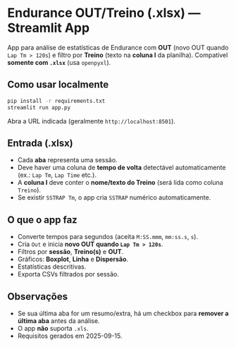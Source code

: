 # Endurance OUT/Treino (.xlsx) — Streamlit App

App para análise de estatísticas de Endurance com **OUT** (novo OUT quando `Lap Tm > 120s`) e filtro por **Treino** (texto na **coluna I** da planilha). Compatível **somente com `.xlsx`** (usa `openpyxl`).

## Como usar localmente
```bash
pip install -r requirements.txt
streamlit run app.py
```
Abra a URL indicada (geralmente `http://localhost:8501`).

## Entrada (.xlsx)
- Cada **aba** representa uma sessão.
- Deve haver uma coluna de **tempo de volta** detectável automaticamente (ex.: `Lap Tm`, `Lap Time` etc.). 
- A **coluna I** deve conter o **nome/texto do Treino** (será lida como coluna `Treino`).  
- Se existir `SSTRAP Tm`, o app cria `SSTRAP` numérico automaticamente.

## O que o app faz
- Converte tempos para segundos (aceita `M:SS.mmm`, `mm:ss.s`, `s`).
- Cria `Out` e inicia **novo OUT quando `Lap Tm > 120s`**.
- Filtros por **sessão**, **Treino(s)** e **OUT**.
- Gráficos: **Boxplot**, **Linha** e **Dispersão**.
- Estatísticas descritivas.
- Exporta CSVs filtrados por sessão.

## Observações
- Se sua última aba for um resumo/extra, há um checkbox para **remover a última aba** antes da análise.
- O app **não** suporta `.xls`.
- Requisitos gerados em 2025-09-15.
